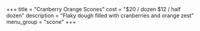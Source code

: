 +++
title = "Cranberry Orange Scones"
cost = "$20 / dozen $12 / half dozen"
description = "Flaky dough filled with cranberries and orange zest"
menu_group = "scone"
+++
